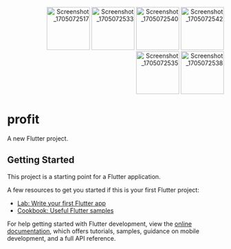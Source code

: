 <div align="right">
  <img src="https://github.com/guruhnusa/profit_apps/assets/91832107/7b797e7a-cd36-4e77-9f45-8a2a3a693af5" width="100" alt="Screenshot_1705072517">
  <img src="https://github.com/guruhnusa/profit_apps/assets/91832107/635743ff-3dba-480e-89cc-dc92acd3a848" width="100" alt="Screenshot_1705072533">
  <img src="https://github.com/guruhnusa/profit_apps/assets/91832107/8b8a60e7-477c-4b35-a18e-339d4f61a82a" width="100" alt="Screenshot_1705072540">
  <img src="https://github.com/guruhnusa/profit_apps/assets/91832107/088779c8-ab12-48fb-a059-8108146e1c22" width="100" alt="Screenshot_1705072542">
  <img src="https://github.com/guruhnusa/profit_apps/assets/91832107/0b9dc0bc-feb6-4fb4-8a1e-d1f954a7109e" width="100" alt="Screenshot_1705072535">
  <img src="https://github.com/guruhnusa/profit_apps/assets/91832107/ce6b23e5-d4bc-4ff4-9bcf-52cfa57595c6" width="100" alt="Screenshot_1705072538">
</div>

# profit

A new Flutter project.

## Getting Started

This project is a starting point for a Flutter application.

A few resources to get you started if this is your first Flutter project:

- [Lab: Write your first Flutter app](https://docs.flutter.dev/get-started/codelab)
- [Cookbook: Useful Flutter samples](https://docs.flutter.dev/cookbook)

For help getting started with Flutter development, view the
[online documentation](https://docs.flutter.dev/), which offers tutorials,
samples, guidance on mobile development, and a full API reference.
